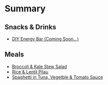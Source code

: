 # Summary

## Snacks & Drinks
* [DIY Energy Bar (Coming Soon...)]()

## Meals
* [Broccoli & Kale Stew Salad](broccoli-and-kale-stew-salad.md)
* [Rice & Lentil Pilau](rice-and-lentil-pilau.md)
* [Spaghetti in Tuna, Vegetble & Tomato Sauce ](spaghetti-tuna-and-vegetable-tomato-sauce.md)
